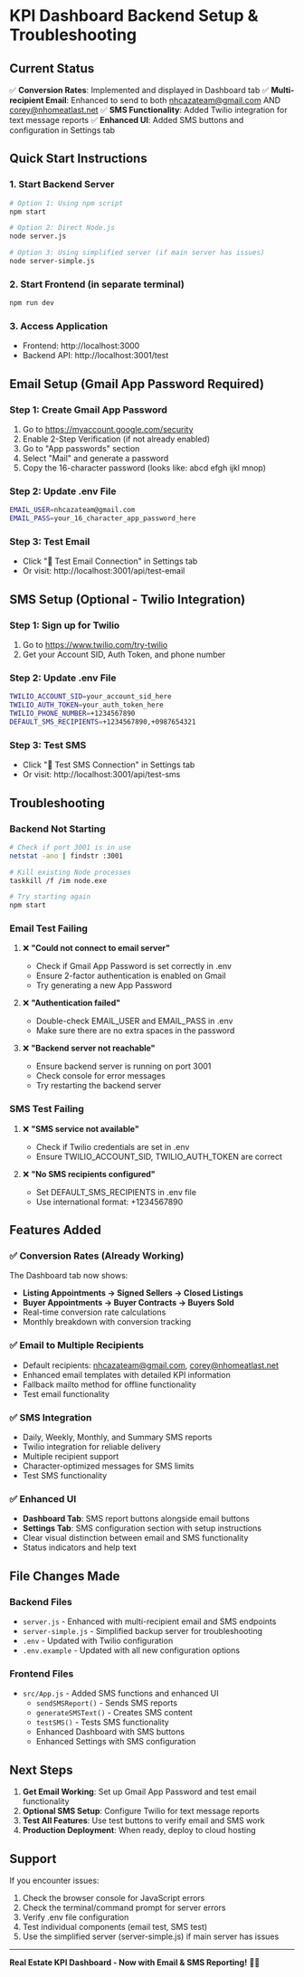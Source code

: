 # KPI Dashboard Backend Setup & Troubleshooting

## Current Status
✅ **Conversion Rates**: Implemented and displayed in Dashboard tab
✅ **Multi-recipient Email**: Enhanced to send to both nhcazateam@gmail.com AND corey@nhomeatlast.net
✅ **SMS Functionality**: Added Twilio integration for text message reports
✅ **Enhanced UI**: Added SMS buttons and configuration in Settings tab

## Quick Start Instructions

### 1. Start Backend Server
```bash
# Option 1: Using npm script
npm start

# Option 2: Direct Node.js
node server.js

# Option 3: Using simplified server (if main server has issues)
node server-simple.js
```

### 2. Start Frontend (in separate terminal)
```bash
npm run dev
```

### 3. Access Application
- Frontend: http://localhost:3000
- Backend API: http://localhost:3001/test

## Email Setup (Gmail App Password Required)

### Step 1: Create Gmail App Password
1. Go to https://myaccount.google.com/security
2. Enable 2-Step Verification (if not already enabled)
3. Go to "App passwords" section
4. Select "Mail" and generate a password
5. Copy the 16-character password (looks like: abcd efgh ijkl mnop)

### Step 2: Update .env File
```bash
EMAIL_USER=nhcazateam@gmail.com
EMAIL_PASS=your_16_character_app_password_here
```

### Step 3: Test Email
- Click "🧪 Test Email Connection" in Settings tab
- Or visit: http://localhost:3001/api/test-email

## SMS Setup (Optional - Twilio Integration)

### Step 1: Sign up for Twilio
1. Go to https://www.twilio.com/try-twilio
2. Get your Account SID, Auth Token, and phone number

### Step 2: Update .env File
```bash
TWILIO_ACCOUNT_SID=your_account_sid_here
TWILIO_AUTH_TOKEN=your_auth_token_here
TWILIO_PHONE_NUMBER=+1234567890
DEFAULT_SMS_RECIPIENTS=+1234567890,+0987654321
```

### Step 3: Test SMS
- Click "🧪 Test SMS Connection" in Settings tab
- Or visit: http://localhost:3001/api/test-sms

## Troubleshooting

### Backend Not Starting
```bash
# Check if port 3001 is in use
netstat -ano | findstr :3001

# Kill existing Node processes
taskkill /f /im node.exe

# Try starting again
npm start
```

### Email Test Failing
1. ❌ **"Could not connect to email server"**
   - Check if Gmail App Password is set correctly in .env
   - Ensure 2-factor authentication is enabled on Gmail
   - Try generating a new App Password

2. ❌ **"Authentication failed"**
   - Double-check EMAIL_USER and EMAIL_PASS in .env
   - Make sure there are no extra spaces in the password

3. ❌ **"Backend server not reachable"**
   - Ensure backend server is running on port 3001
   - Check console for error messages
   - Try restarting the backend server

### SMS Test Failing
1. ❌ **"SMS service not available"**
   - Check if Twilio credentials are set in .env
   - Ensure TWILIO_ACCOUNT_SID, TWILIO_AUTH_TOKEN are correct

2. ❌ **"No SMS recipients configured"**
   - Set DEFAULT_SMS_RECIPIENTS in .env file
   - Use international format: +1234567890

## Features Added

### ✅ Conversion Rates (Already Working)
The Dashboard tab now shows:
- **Listing Appointments → Signed Sellers → Closed Listings**
- **Buyer Appointments → Buyer Contracts → Buyers Sold**
- Real-time conversion rate calculations
- Monthly breakdown with conversion tracking

### ✅ Email to Multiple Recipients
- Default recipients: nhcazateam@gmail.com, corey@nhomeatlast.net
- Enhanced email templates with detailed KPI information
- Fallback mailto method for offline functionality
- Test email functionality

### ✅ SMS Integration
- Daily, Weekly, Monthly, and Summary SMS reports
- Twilio integration for reliable delivery
- Multiple recipient support
- Character-optimized messages for SMS limits
- Test SMS functionality

### ✅ Enhanced UI
- **Dashboard Tab**: SMS report buttons alongside email buttons
- **Settings Tab**: SMS configuration section with setup instructions
- Clear visual distinction between email and SMS functionality
- Status indicators and help text

## File Changes Made

### Backend Files
- `server.js` - Enhanced with multi-recipient email and SMS endpoints
- `server-simple.js` - Simplified backup server for troubleshooting
- `.env` - Updated with Twilio configuration
- `.env.example` - Updated with all new configuration options

### Frontend Files
- `src/App.js` - Added SMS functions and enhanced UI
  - `sendSMSReport()` - Sends SMS reports
  - `generateSMSText()` - Creates SMS content
  - `testSMS()` - Tests SMS functionality
  - Enhanced Dashboard with SMS buttons
  - Enhanced Settings with SMS configuration

## Next Steps

1. **Get Email Working**: Set up Gmail App Password and test email functionality
2. **Optional SMS Setup**: Configure Twilio for text message reports
3. **Test All Features**: Use test buttons to verify email and SMS work
4. **Production Deployment**: When ready, deploy to cloud hosting

## Support

If you encounter issues:
1. Check the browser console for JavaScript errors
2. Check the terminal/command prompt for server errors
3. Verify .env file configuration
4. Test individual components (email test, SMS test)
5. Use the simplified server (server-simple.js) if main server has issues

---

**Real Estate KPI Dashboard - Now with Email & SMS Reporting!** 📧📱
